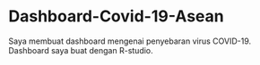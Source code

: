 # Dashboard-Covid-19-Asean

Saya membuat dashboard mengenai penyebaran virus COVID-19. Dashboard saya buat dengan R-studio. 

